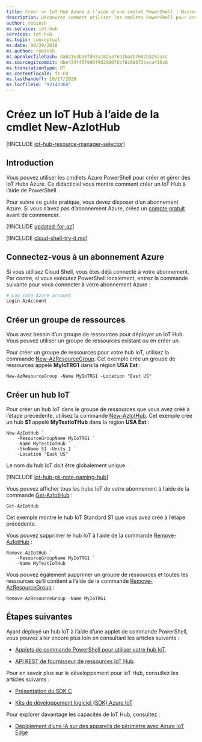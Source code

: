 ```yaml
---
title: Créer un IoT Hub Azure à l’aide d’une cmdlet PowerShell | Microsoft Docs
description: Découvrez comment utiliser les cmdlets PowerShell pour créer un groupe de ressources, puis un hub IoT dans le groupe de ressources. Découvrez également comment supprimer le hub.
author: robinsh
ms.service: iot-hub
services: iot-hub
ms.topic: conceptual
ms.date: 08/29/2018
ms.author: robinsh
ms.openlocfilehash: da021e3ba0fd93a182ea76a1ba4b7042b325aacc
ms.sourcegitcommit: dbe434f45f9d0f9d298076bf8c08672ceca416c6
ms.translationtype: HT
ms.contentlocale: fr-FR
ms.lasthandoff: 10/17/2020
ms.locfileid: "92142368"
---
```

# <a name="create-an-iot-hub-using-the-new-aziothub-cmdlet"></a>Créez un IoT Hub à l’aide de la cmdlet New-AzIotHub

[!INCLUDE [iot-hub-resource-manager-selector](../../includes/iot-hub-resource-manager-selector.md)]

## <a name="introduction"></a>Introduction

Vous pouvez utiliser les cmdlets Azure PowerShell pour créer et gérer des IoT Hubs Azure. Ce didacticiel vous montre comment créer un IoT Hub à l’aide de PowerShell.

Pour suivre ce guide pratique, vous devez disposer d’un abonnement Azure. Si vous n’avez pas d’abonnement Azure, créez un [compte gratuit](https://azure.microsoft.com/free/?WT.mc_id=A261C142F) avant de commencer.

[!INCLUDE [updated-for-az](../../includes/updated-for-az.md)]

[!INCLUDE [cloud-shell-try-it.md](../../includes/cloud-shell-try-it.md)]

## <a name="connect-to-your-azure-subscription"></a>Connectez-vous à un abonnement Azure

Si vous utilisez Cloud Shell, vous êtes déjà connecté à votre abonnement. Par contre, si vous exécutez PowerShell localement, entrez la commande suivante pour vous connecter à votre abonnement Azure :

```powershell
# Log into Azure account.
Login-AzAccount
```

## <a name="create-a-resource-group"></a>Créer un groupe de ressources

Vous avez besoin d’un groupe de ressources pour déployer un IoT Hub. Vous pouvez utiliser un groupe de ressources existant ou en créer un.

Pour créer un groupe de ressources pour votre hub IoT, utilisez la commande [New-AzResourceGroup](/powershell/module/az.Resources/New-azResourceGroup). Cet exemple crée un groupe de ressources appelé **MyIoTRG1** dans la région **USA Est** :

```azurepowershell-interactive
New-AzResourceGroup -Name MyIoTRG1 -Location "East US"
```

## <a name="create-an-iot-hub"></a>Créer un hub IoT

Pour créer un hub IoT dans le groupe de ressources que vous avez créé à l’étape précédente, utilisez la commande [New-AzIotHub](/powershell/module/az.IotHub/New-azIotHub). Cet exemple crée un hub **S1** appelé **MyTestIoTHub** dans la région **USA Est** :

```azurepowershell-interactive
New-AzIotHub `
    -ResourceGroupName MyIoTRG1 `
    -Name MyTestIoTHub `
    -SkuName S1 -Units 1 `
    -Location "East US"
```

Le nom du hub IoT doit être globalement unique.

[!INCLUDE [iot-hub-pii-note-naming-hub](../../includes/iot-hub-pii-note-naming-hub.md)]

Vous pouvez afficher tous les hubs IoT de votre abonnement à l’aide de la commande [Get-AzIotHub](/powershell/module/az.IotHub/Get-azIotHub) :

```azurepowershell-interactive
Get-AzIotHub
```

Cet exemple montre le hub IoT Standard S1 que vous avez créé à l’étape précédente.

Vous pouvez supprimer le hub IoT à l’aide de la commande [Remove-AzIotHub](/powershell/module/az.iothub/remove-aziothub) :

```azurepowershell-interactive
Remove-AzIotHub `
    -ResourceGroupName MyIoTRG1 `
    -Name MyTestIoTHub
```

Vous pouvez également supprimer un groupe de ressources et toutes les ressources qu’il contient à l’aide de la commande [Remove-AzResourceGroup](/powershell/module/az.Resources/Remove-azResourceGroup) :

```azurepowershell-interactive
Remove-AzResourceGroup -Name MyIoTRG1
```

## <a name="next-steps"></a>Étapes suivantes

Ayant déployé un hub IoT à l’aide d’une applet de commande PowerShell, vous pouvez aller encore plus loin en consultant les articles suivants :

* [Applets de commande PowerShell pour utiliser votre hub IoT](/powershell/module/az.iothub/).

* [API REST de fournisseur de ressources IoT Hub](/rest/api/iothub/iothubresource).

Pour en savoir plus sur le développement pour IoT Hub, consultez les articles suivants :

* [Présentation du SDK C](iot-hub-device-sdk-c-intro.md)

* [Kits de développement logiciel (SDK) Azure IoT](iot-hub-devguide-sdks.md)

Pour explorer davantage les capacités de IoT Hub, consultez :

* [Déploiement d’une IA sur des appareils de périmètre avec Azure IoT Edge](../iot-edge/quickstart-linux.md)